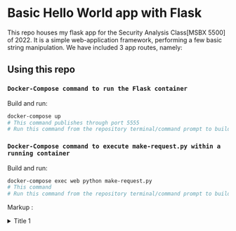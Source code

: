 # Basic Hello World app with Flask

This repo houses my flask app for the Security Analysis Class[MSBX 5500] of 2022. It is a simple web-application framework, performing a few basic string manipulation. We have included 3 app routes, namely:




## Using this repo
### `Docker-Compose command to run the Flask container`
Build and run:

```bash
docker-compose up
# This command publishes through port 5555
# Run this command from the repository terminal/command prompt to build your own container
```

### `Docker-Compose command to execute make-request.py within a running container`
Build and run:

```bash
docker-compose exec web python make-request.py
# This command
# Run this command from the repository terminal/command prompt to build your own container
```
Markup : <details>
           <summary>Title 1</summary>
           <p>Content 1 Content 1 Content 1 Content 1 Content 1</p>
         </details>
